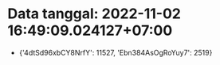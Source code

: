 # Data tanggal: 2022-11-02 16:49:09.024127+07:00

* {'4dtSd96xbCY8NrfY': 11527, 'Ebn384AsOgRoYuy7': 2519}
